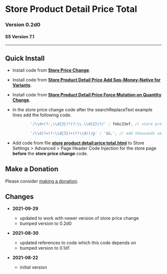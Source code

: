 # Store Product Detail Price Total

### Version 0.2d0

#### SS Version 7.1

---

## Quick Install

* Install code from
  **[Store Price Change](https://github.com/tomsWebConsulting/twcsl/tree/main/Store%20Price%20Change#store%20price%20change)**.
  
* Install code from
  **[Store Product Detail Price Add Sqs-Money-Native for Variants](https://github.com/tomsWebConsulting/twcsl/tree/main/Store%20Product%20Detail%20Price%20Add%20Sqs-Money-Native%20for%20Variants)**.
  
* Install code from
  **[Store Product Detail Price Force Mutation on Quantity Change](https://github.com/tomsWebConsulting/twcsl/tree/main/Store%20Product%20Detail%20Price%20Force%20Mutation%20on%20Quantity%20Change)**.
  
* In the store price change code after the searchReplaceText example lines add
  the following code.
  
  ```javascript
          '/\\d+(?:,\\d{3})*(?:\\.\\d{2})?/' : febc23ef, // store product detail price total
          
          '/\\d(?=(?:\\d{3})+(?!\\d))/g' : '$&,', // add thousands separator
    ```
    
* Add code from file
  **[store product detail price total.html](store%20product%20detail%20price%20total.html#L1)**
  to Store Settings > Advanced > Page Header Code Injection for the store page
  **before** the **store price change** code.

## Make a Donation

Please consider
[making a donation](https://github.com/tomsWebConsulting/twcsl#make-a-donation).

## Changes

* **2021-09-29**

  * updated to work with newer version of store price change
  * bumped version to 0.2d0
  
* **2021-08-30**

  * updated references to code which this code depends on
  * bumped version to 0.1d1
  
* **2021-08-22**

  * initial version
